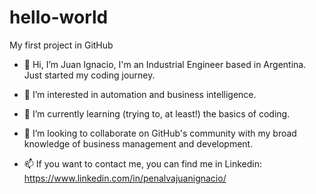 # hello-world
My first project in GitHub

- 👋 Hi, I’m Juan Ignacio, I'm an Industrial Engineer based in Argentina. Just started my coding journey.

- 👀 I’m interested in automation and business intelligence.

- 🌱 I’m currently learning (trying to, at least!) the basics of coding.

- 💞️ I’m looking to collaborate on GitHub's community with my broad knowledge of business management and development.

- 📫 If you want to contact me, you can find me in Linkedin: https://www.linkedin.com/in/penalvajuanignacio/
